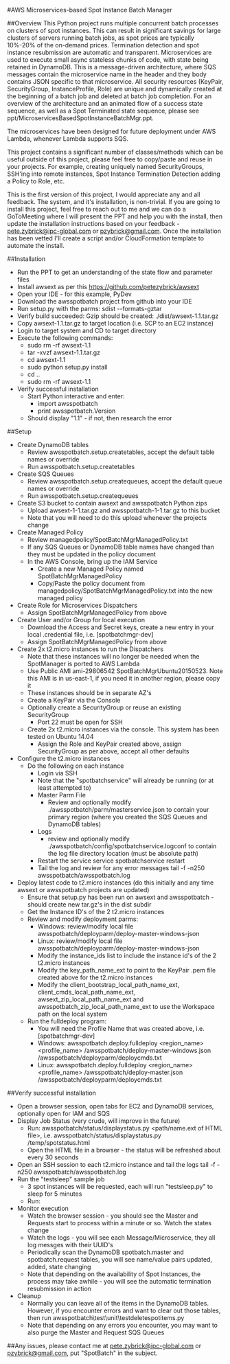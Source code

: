 #AWS Microservices-based Spot Instance Batch Manager

##Overview
This Python project runs multiple concurrent batch processes on clusters of spot instances. This can result in significant savings for large clusters of servers running batch jobs, as spot prices are typically 10%-20% of the on-demand prices.  Termination detection and spot instance
resubmission are automatic and transparent.  Microservices are used to execute small async stateless chunks of
code, with state being retained in DynamoDB.  This is a message-driven architecture, where SQS messages contain the microservice name
in the header and they body contains JSON specific to that microservice.  All security resources (KeyPair, SecurityGroup, InstanceProfile, Role) are unique and dynamically created at the beginning of a batch job and deleted at batch job completion. For an overview of the architecture and an animated flow of a success state sequence, as well as a Spot Terminated state sequence, please see ppt/MicroservicesBasedSpotInstanceBatchMgr.ppt. 

The microservices have been designed for future deployment under AWS Lambda, whenever Lambda supports SQS.

This project contains a significant number of classes/methods which can be useful outside of this project, please feel free to copy/paste and
reuse in your projects.  For example, creating uniquely named SecurityGroups, SSH'ing into remote instances, Spot Instance Termination Detection adding a Policy to Role, etc.

This is the first version of this project, I would appreciate any and all feedback. The system, and it's installation, is non-trivial.  If you are going to install this project, feel free
to reach out to me and we can do a GoToMeeting where I will present the PPT and help you with the install, then update the installation instructions based on your feedback - pete.zybrick@ipc-global.com or pzybrick@gmail.com.  Once the installation has been vetted I'll create a script and/or CloudFormation template to automate the install.

##Installation
* Run the PPT to get an understanding of the state flow and parameter files
* Install awsext as per this https://github.com/petezybrick/awsext
* Open your IDE - for this example, PyDev 
* Download the awsspotbatch project from github into your IDE
* Run setup.py with the parms: sdist --formats-gztar
* Verify build succeeded: Gzip should be created: ./dist/awsext-1.1.tar.gz
* Copy awsext-1.1.tar.gz to target location (i.e. SCP to an EC2 instance)
* Login to target system and CD to target directory
* Execute the following commands:
	* sudo rm -rf awsext-1.1
	* tar -xvzf awsext-1.1.tar.gz
	* cd awsext-1.1
	* sudo python setup.py install
	* cd ..
	* sudo rm -rf awsext-1.1
* Verify successful installation
	* Start Python interactive and enter:
		* import awsspotbatch 
		* print awsspotbatch.Version
	* Should display "1.1" - if not, then research the error
	
##Setup
* Create DynamoDB tables
	* Review awsspotbatch.setup.createtables, accept the default table names or override
	* Run awsspotbatch.setup.createtables
* Create SQS Queues
	* Review awsspotbatch.setup.createqueues, accept the default queue names or override
	* Run awsspotbatch.setup.createqueues
* Create S3 bucket to contain awsext and awsspotbatch Python zips
	* Upload awsext-1-1.tar.gz and awsspotbatch-1-1.tar.gz to this bucket
	* Note that you will need to do this upload whenever the projects change
* Create Managed Policy
	* Review managedpolicy/SpotBatchMgrManagedPolicy.txt
	* If any SQS Queues or DynamoDB table names have changed than they must be updated in the policy document
	* In the AWS Console, bring up the IAM Service 
		* Create a new Managed Policy named SpotBatchMgrManagedPolicy
		* Copy/Paste the policy document from managedpolicy/SpotBatchMgrManagedPolicy.txt into the new managed policy
* Create Role for Microservices Dispatchers
	* Assign SpotBatchMgrManagedPolicy from above
* Create User and/or Group for local execution
	* Download the Access and Secret keys, create a new entry in your local .credential file, i.e. [spotbatchmgr-dev]
	* Assign SpotBatchMgrManagedPolicy from above
* Create 2x t2.micro instances to run the Dispatchers
	* Note that these instances will no longer be needed when the SpotManager is ported to AWS Lambda
	* Use Public AMI ami-29806542 SpotBatchMgrUbuntu20150523.  Note this AMI is in us-east-1, if you need it in another region, please copy it
	* These instances should be in separate AZ's
	* Create a KeyPair via the Console
	* Optionally create a SecurityGroup or reuse an existing SecurityGroup
		* Port 22 must be open for SSH
	* Create 2x t2.micro instances via the console.  This system has been tested on Ubuntu 14.04
		* Assign the Role and KeyPair created above, assign SecurityGroup as per above, accept all other defaults
* Configure the t2.micro instances
	* Do the following on each instance
		* Login via SSH
		* Note that the "spotbatchservice" will already be running (or at least attempted to)
		* Master Parm File
			* Review and optionally modify ./awsspotbatch/parm/masterservice.json to contain your primary region (where you created the SQS Queues and DynamoDB tables)  
		* Logs
			* review and optionally modify ./awsspotbatch/config/spotbatchservice.logconf to contain the log file directory location (must be absolute path)  
		* Restart the service
			service spotbatchservice restart
		* Tail the log and review for any error messages
			tail -f -n250 awsspotbatch/awsspotbatch.log
* Deploy latest code to t2.micro instances (do this initially and any time awsext or awsspotbatch projects are updated)
	* Ensure that setup.py has been run on awsext and awsspotbatch - should create new tar.gz's in the dist subdir
	* Get the Instance ID's of the 2 t2.micro instances
	* Review and modify deployment parms:
		* Windows: review/modify local file awsspotbatch/deployparm/deploy-master-windows-json
		* Linux: review/modify local file awsspotbatch/deployparm/deploy-master-windows-json
		* Modify the instance_ids list to include the instance id's of the 2 t2.micro instances
		* Modify the key_path_name_ext to point to the KeyPair .pem file created above for the t2.micro instances
		* Modify the client_bootstrap_local_path_name_ext, client_cmds_local_path_name_ext, awsext_zip_local_path_name_ext and awsspotbatch_zip_local_path_name_ext to use the Workspace path on the local system
	* Run the fulldeploy program:
		* You will need the Profile Name that was created above, i.e. [spotbatchmgr-dev]
		* Windows: awsspotbatch.deploy.fulldeploy <region_name> <profile_name> <workspacePath>/awsspotbatch/deploy-master-windows.json <workspacePath>/awsspotbatch/deployparm/deploycmds.txt
		* Linux: awsspotbatch.deploy.fulldeploy <region_name> <profile_name> <workspacePath>/awsspotbatch/deploy-master.json <workspacePath>/awsspotbatch/deployparm/deploycmds.txt

##Verify successful installation
* Open a browser session, open tabs for EC2 and DynamoDB services, optionally open for IAM and SQS
* Display Job Status (very crude, will improve in the future)
	* Run: awsspotbatch/status/displaystatus.py <path/name.ext of HTML file>, i.e. awsspotbatch/status/displaystatus.py /temp/spotstatus.html
	* Open the HTML file in a browser - the status will be refreshed about every 30 seconds
* Open an SSH session to each t2.micro instance and tail the logs
	tail -f -n250 awsspotbatch/awsspotbatch.log
* Run the "testsleep" sample job
	* 3 spot instances will be requested, each will run "testsleep.py" to sleep for 5 minutes
	* Run: 
* Monitor execution
	* Watch the browser session - you should see the Master and Requests start to process within a minute or so.  Watch the states change
	* Watch the logs - you will see each Message/Microservice, they all log messges with their UUID's
	* Periodically scan the DynamoDB spotbatch.master and spotbatch.request tables, you will see name/value pairs updated, added, state changing
	* Note that depending on the availability of Spot Instances, the process may take awhile - you will see the automatic termination resubmission in action
* Cleanup
	* Normally you can leave all of the items in the DynamoDB tables.  However, if you encounter errors and want to clear out those tables, then run awsspotbatch\test\unit\testdeletespotitems.py
	* Note that depending on any errors you encounter, you may want to also purge the Master and Request SQS Queues
		
		
##Any issues, please contact me at pete.zybrick@ipc-global.com or pzybrick@gmail.com, put "SpotBatch" in the subject.
